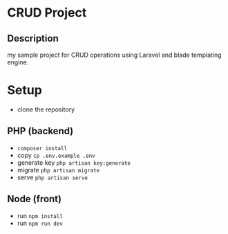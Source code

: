 # CRUD Project

## Description
my sample project for CRUD operations using Laravel and blade templating engine.


# Setup 

* clone the repository

## PHP (backend)
* `composer install`
* copy `cp .env.example .env`
* generate key `php artisan key:generate`
* migrate `php artisan migrate`
* serve `php artisan serve`

## Node (front)
* run `npm install`
* run `npm run dev`